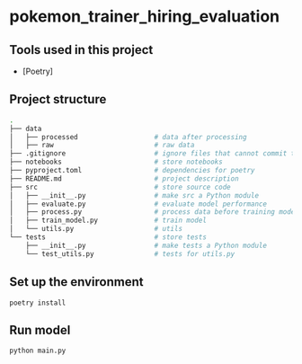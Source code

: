 # pokemon_trainer_hiring_evaluation

## Tools used in this project
* [Poetry]

## Project structure
```bash
.
├── data            
│   ├── processed                   # data after processing
│   ├── raw                         # raw data
├── .gitignore                      # ignore files that cannot commit to Git
├── notebooks                       # store notebooks
├── pyproject.toml                  # dependencies for poetry
├── README.md                       # project description
├── src                             # store source code
│   ├── __init__.py                 # make src a Python module 
│   ├── evaluate.py                 # evaluate model performance 
│   ├── process.py                  # process data before training model
│   ├── train_model.py              # train model
│   └── utils.py                    # utils
└── tests                           # store tests
    ├── __init__.py                 # make tests a Python module 
    └── test_utils.py               # tests for utils.py

```

## Set up the environment
```
poetry install
```

## Run model
```
python main.py
```
